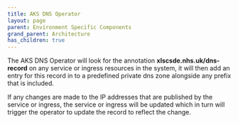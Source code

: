 ```yaml
---
title: AKS DNS Operator
layout: page
parent: Environment Specific Components
grand_parent: Architecture
has_children: true
---
```


The AKS DNS Operator will look for the annotation **xlscsde.nhs.uk/dns-record** on any service or ingress resources in the system, it will then add an entry for this record in to a predefined private dns zone alongside any prefix that is included.

If any changes are made to the IP addresses that are published by the service or ingress, the service or ingress will be updated which in turn will trigger the operator to update the record to reflect the change.